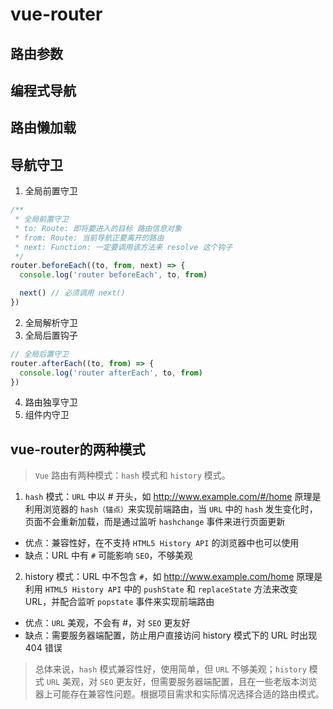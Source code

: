 # vue-router

## 路由参数

## 编程式导航

## 路由懒加载

## 导航守卫
1. 全局前置守卫
```js
/**
 * 全局前置守卫
 * to: Route: 即将要进入的目标 路由信息对象
 * from: Route: 当前导航正要离开的路由
 * next: Function: 一定要调用该方法来 resolve 这个钩子
 */
router.beforeEach((to, from, next) => {
  console.log('router beforeEach', to, from)

  next() // 必须调用 next()
})
```
2. 全局解析守卫
3. 全局后置钩子
```js
// 全局后置守卫
router.afterEach((to, from) => {
  console.log('router afterEach', to, from)
})
```
4. 路由独享守卫
5. 组件内守卫

## vue-router的两种模式
> `Vue` 路由有两种模式：`hash` 模式和 `history` 模式。
1. `hash` 模式：`URL` 中以 # 开头，如 http://www.example.com/#/home
原理是利用浏览器的 `hash（锚点）`来实现前端路由，当 `URL` 中的 `hash` 发生变化时，页面不会重新加载，而是通过监听 `hashchange` 事件来进行页面更新
- 优点：兼容性好，在不支持 `HTML5 History API` 的浏览器中也可以使用
- 缺点：URL 中有 `#` 可能影响 `SEO`，不够美观
2. history 模式：URL 中不包含 `#`，如 http://www.example.com/home
原理是利用 `HTML5 History API` 中的 `pushState` 和 `replaceState` 方法来改变 URL，并配合监听 `popstate` 事件来实现前端路由
- 优点：`URL` 美观，不会有 #，对 `SEO` 更友好
- 缺点：需要服务器端配置，防止用户直接访问 history 模式下的 URL 时出现 404 错误

> 总体来说，`hash` 模式兼容性好，使用简单，但 `URL` 不够美观；`history` 模式 `URL` 美观，对 `SEO` 更友好，但需要服务器端配置，且在一些老版本浏览器上可能存在兼容性问题。根据项目需求和实际情况选择合适的路由模式。